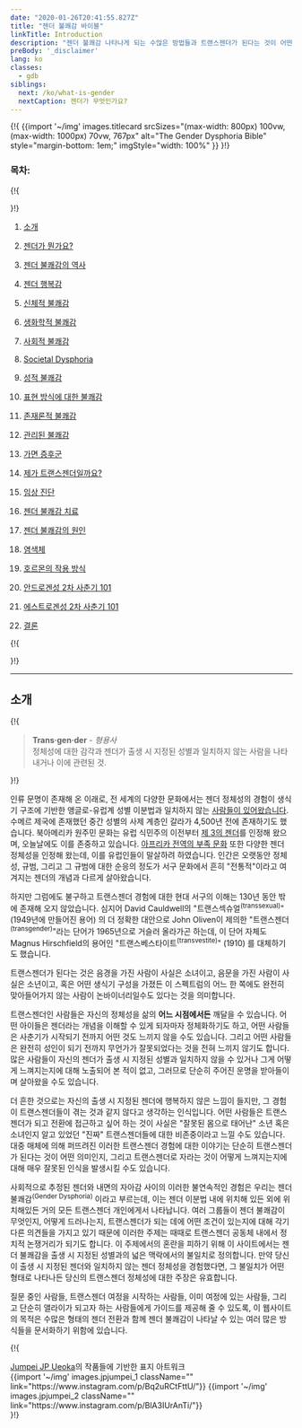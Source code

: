 ```yaml
---
date: "2020-01-26T20:41:55.827Z"
title: "젠더 불쾌감 바이블"
linkTitle: Introduction
description: "젠더 불쾌감 나타나게 되는 수많은 방법들과 트랜스젠더가 된다는 것이 어떤 의미인지에 대한 탐구."
preBody: '_disclaimer'
lang: ko
classes:
  - gdb
siblings:
  next: /ko/what-is-gender
  nextCaption: 젠더가 무엇인가요?
---
```



{!{
{{import
  '~/img'
  images.titlecard
  srcSizes="(max-width: 800px) 100vw, (max-width: 1000px) 70vw, 767px"
  alt="The Gender Dysphoria Bible"
  style="margin-bottom: 1em;"
  imgStyle="width: 100%"
}}
}!}

### 목차:

{!{ <div class="two-column-list"> }!}

1. [소개](/ko/#introduction)

2. [젠더가 뭔가요?](/ko/what-is-gender)

3. [젠더 불쾌감의 역사](/ko/history)

4. [젠더 행복감](/ko/euphoria)

5. [신체적 불쾌감](/ko/physical-dysphoria)

6. [생화학적 불쾌감](/ko/biochemical-dysphoria)

7. [사회적 불쾌감](/ko/social-dysphoria)

8. [Societal Dysphoria](/ko/societal-dysphoria)

9. [성적 불쾌감](/ko/sexual-dysphoria)

10. [표현 방식에 대한 불쾌감](/ko/presentational-dysphoria)

11. [존재론적 불쾌감](/ko/existential-dysphoria)

12. [관리된 불쾌감](/ko/managed-dysphoria)

13. [가면 증후군](/ko/impostor-syndrome)

14. [제가 트랜스젠더일까요?](/ko/am-i-trans)

15. [임상 진단](/ko/diagnoses)

16. [젠더 불쾌감 치료](/ko/treatment)

17. [젠더 불쾌감의 원인](/ko/causes)

18. [염색체](/ko/chromosomes)

19. [호르몬의 작용 방식](/ko/hormones)

20. [안드로겐성 2차 사춘기 101](/ko/second-puberty-masc)

21. [에스트로겐성 2차 사춘기 101](/ko/second-puberty-fem)

22. [결론](/ko/conclusion)

{!{ </div> }!}

<hr class="print-break-after print-hidden">

## 소개

{!{
<div class="gutter"><blockquote>
  <strong>Trans·gen·der</strong> - <em>형용사</em><br>
  정체성에 대한 감각과 젠더가 출생 시 지정된 성별과 일치하지 않는 사람을 나타내거나 이에 관련된 것.
</blockquote></div>
}!}

인류 문명이 존재해 온 이래로, 전 세계의 다양한 문화에서는 젠더 정체성의 경험이 생식기 구조에 기반한 앵글로-유럽계 성별 이분법과 일치하지 않는 [사람들이 있어왔습니다](https://en.wikipedia.org/wiki/Transgender_history). 수메르 제국에 존재했던 중간 성별의 사제 계층인 갈라가 4,500년 전에 존재하기도 했습니다. 북아메리카 원주민 문화는 유럽 식민주의 이전부터 [제 3의 젠더](https://en.wikipedia.org/wiki/Third_gender)를 인정해 왔으며, 오늘날에도 이를 존중하고 있습니다. [아프리카 전역의 부족 문화](https://medium.com/@janelane_62637/the-splendor-of-gender-non-conformity-in-africa-f894ff5706e1) 또한 다양한 젠더 정체성을 인정해 왔는데, 이를 유럽인들이 말살하려 하였습니다. 인간은 오랫동안 정체성, 규범, 그리고 그 규범에 대한 순응의 정도가 서구 문화에서 흔히 "전통적"이라고 여겨지는 젠더의 개념과 다르게 살아왔습니다.

하지만 그럼에도 불구하고 트랜스젠더 경험에 대한 현대 서구의 이해는 130년 동안 밖에 존재해 오지 않았습니다. 심지어 David Cauldwell의 "트랜스섹슈얼<sup>(transsexual)</sup>" (1949년에 만들어진 용어) 의 더 정확한 대안으로 John Oliven이 제의한 "트랜스젠더<sup>(transgender)</sup>"라는 단어가 1965년으로 거슬러 올라가곤 하는데, 이 단어 자체도 Magnus Hirschfield의 용어인 "트랜스베스타이트<sup>(transvestite)</sup>" (1910) 를 대체하기도 했습니다.

트랜스젠더가 된다는 것은 음경을 가진 사람이 사실은 소녀이고, 음문을 가진 사람이 사실은 소년이고, 혹은 어떤 생식기 구성을 가졌든 이 스펙트럼의 어느 한 쪽에도 완전히 맞아들어가지 않는 사람이 논바이너리일수도 있다는 것을 의미합니다.

트랜스젠더인 사람들은 자신의 정체성을 삶의 **어느 시점에서든** 깨달을 수 있습니다. 어떤 아이들은 젠더라는 개념을 이해할 수 있게 되자마자 정체화하기도 하고, 어떤 사람들은 사춘기가 시작되기 전까지 어떤 것도 느끼지 않을 수도 있습니다. 그리고 어떤 사람들은 완전히 성인이 되기 전까지 무언가가 잘못되었다는 것을 전혀 느끼지 않기도 합니다. 많은 사람들이 자신의 젠더가 출생 시 지정된 성별과 일치하지 않을 수 있거나 그게 어떻게 느껴지는지에 대해 노출되어 본 적이 없고, 그러므로 단순히 주어진 운명을 받아들이며 살아왔을 수도 있습니다.

더 흔한 것으로는 자신의 출생 시 지정된 젠더에 행복하지 않은 느낌이 들지만, 그 경험이 트랜스젠더들이 겪는 것과 같지 않다고 생각하는 인식입니다. 어떤 사람들은 트랜스젠더가 되고 전환에 접근하고 싶어 하는 것이 사실은 "잘못된 몸으로 태어난" 소년 혹은 소녀인지 알고 있었던 "진짜" 트랜스젠더들에 대한 비존중이라고 느낄 수도 있습니다. 대중 매체에 의해 퍼뜨려진 이러한 트랜스젠더 경험에 대한 이야기는 단순히 트랜스젠더가 된다는 것이 어떤 의미인지, 그리고 트랜스젠더로 자라는 것이 어떻게 느껴지는지에 대해 매우 잘못된 인식을 발생시킬 수도 있습니다.

사회적으로 추정된 젠더와 내면의 자아감 사이의 이러한 불연속적인 경험은 우리는 젠더 불쾌감<sup>(Gender Dysphoria)</sup> 이라고 부르는데, 이는 젠더 이분법 내에 위치해 있든 외에 위치해있든 거의 모든 트랜스젠더 개인에게서 나타납니다. 여러 그룹들이 젠더 불쾌감이 무엇인지, 어떻게 드러나는지, 트랜스젠더가 되는 데에 어떤 조건이 있는지에 대해 각기 다른 의견들을 가지고 있기 때문에 이러한 주제는 때때로 트랜스젠더 공동체 내에서 정치적 논쟁거리가 되기도 합니다. 이 주제에서의 혼란을 피하기 위해 이 사이트에서는 젠더 불쾌감을 출생 시 지정된 성별과의 넓은 맥락에서의 불일치로 정의합니다. 만약 당신이 출생 시 지정된 젠더와 일치하지 않는 젠더 정체성을 경험했다면, 그 불일치가 어떤 형태로 나타나든 당신의 트랜스젠더 정체성에 대한 주장은 유효합니다.

질문 중인 사람들, 트랜스젠더 여정을 시작하는 사람들, 이미 여정에 있는 사람들, 그리고 단순히 앨라이가 되고자 하는 사람들에게 가이드를 제공해 줄 수 있도록, 이 웹사이트의 목적은 수많은 형태의 젠더 전환과 함께 젠더 불쾌감이 나타날 수 있는 여러 많은 방식들을 문서화하기 위함에 있습니다.

{!{
<div class="gutter flex flex-end print-inline print-span2 print-center">
<span><a href="https://www.instagram.com/jp_means_jumpei/">Jumpei JP Ueoka</a>의 작품들에 기반한 표지 아트워크</span>
<div class="grid-row" style="grid-template-columns: 1fr 1fr">
{{import '~/img' images.jpjumpei_1 className="" link="https://www.instagram.com/p/Bq2uRCtFttU/"}}
{{import '~/img' images.jpjumpei_2 className="" link="https://www.instagram.com/p/BlA3IUrAnTi/"}}
</div>
</div>
}!}
